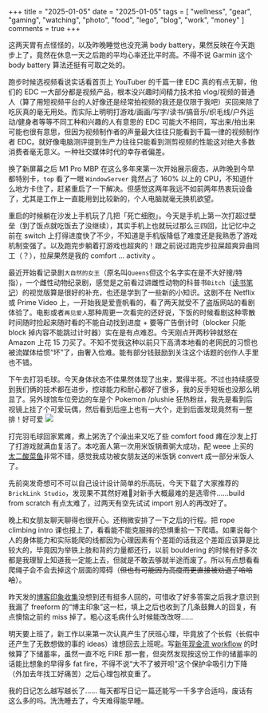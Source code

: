 +++
title = "2025-01-05"
date = "2025-01-05"
tags = [
    "wellness",
    "gear",
    "gaming",
    "watching",
    "photo",
    "food",
    "lego",
    "blog",
    "work",
    "money"
]
comments = true
+++

这两天胃有点怪怪的，以及昨晚睡觉也没充满 body battery，果然反映在今天跑步上了，竟然在休息一天之后跑的平均心率还比平时高。不得不说 Garmin 这个 body battery 算法还挺有可取之处的。

跑步时候选视频看说实话看首页上 YouTuber 的千篇一律 EDC 真的有点无聊，他们的 EDC 一大部分都是视频产品，根本没兴趣时间精力技术拍 vlog/视频的普通人（算了用短视频平台的人好像还是经常拍视频的我还是仅限于我吧）买回来除了吃灰真的毫无用处。而实际上明明打游戏/画画/写字/读书/搞音乐/织毛线/户外运动/健身者等等不同工种和兴趣的人有意思的 EDC 可能大不相同，写出来/拍出来可能也很有意思，但因为视频制作者的声量最大往往只能看到千篇一律的视频制作者 EDC。就好像电脑测评提到生产力往往只能看到测剪视频的性能这对绝大多数消费者毫无意义。一种社交媒体时代的幸存者偏差。

换了新屏幕之后 M1 Pro MBP 在这么多年来第一次开始展示疲态，从昨晚到今早都特别卡，`top` 看了一眼 `WindowServer` 竟然占了 160% 以上的 CPU，不知道什么地方卡住了，赶紧重启了一下解决。但感觉这两年我远不如前两年热衷玩设备了，尤其是工作上一直能用到比较新的，个人电脑就毫无换机欲望。

重启的时候躺在沙发上手机玩了几把「死亡细胞」。今天是手机上第一次打超过壁垒（到了饭点就吃饭去了没继续），其实手机上也就玩过那么三四回，比记忆中之前在 switch 上打得进度快了不少，不知道是手机版降低了难度还是我熟悉了游戏机制变强了。以及跑完步躺着打游戏也超爽的！跟之前说过跑完步拉屎超爽异曲同工（？），拉屎果然是我的 comfort ... activity 。

最近开始看记录剧`大自然的女王`（原名叫`Queens`但这个名字实在是不大好搜/特指），一个雌性动物纪录剧，感觉是之前看过讲雌性动物的科普书`Bitch`（[读书笔记](https://blog.douchi.space/book-bitch/?utm_source=daily)）的视觉版算是很好的补充，也还是学到了一些新的小知识。这剧不在 Netflix 或 Prime Video 上，一开始我是爱壹帆看的，看了两天就受不了盗版网站的看剧体验了。电影或者`再见爱人`那种周更一次看完的还好说，下饭的时候看剧这种零散时间随时捡起来随时看的不能自动找到进度 + 要等广告倒计时（blocker 只能 block 掉内容不能跳过计时器）实在是有点难忍。今天刚点开两秒钟就怒在 Amazon 上花 15 刀买了。不知不觉我这种以前只下高清本地看的老网民的习惯也被流媒体给惯“坏”了，由奢入俭难。能有部分钱鼓励到关注这个话题的创作人手里也不错。

下午去打羽毛球。今天身体状态不佳果然体现了出来，累得半死。不过也持续感受到我们俩的技术都在进步，控球能力和耐心都好了很多，我的反手短板也没那么明显了。另外球馆车位旁边的车是个 Pokemon /plushie 狂热粉丝，我先是看到后视镜上挂了个可爱玩偶，然后看到后座上也有一大个，走到后面发现竟然有一整排！好可爱
![](https://media.douchi.space/douchi/media_attachments/files/113/780/102/463/182/277/original/94feb22214144627.png)

打完羽毛球回家累瘫，煮上粥洗了个澡出来又吃了些 comfort food 瘫在沙发上打了打游戏就满血复活了。本吃面人第一次用米饭锅煮粥大成功，配 weee 上买的[太二酸菜鱼](https://www.sayweee.com/zh/product/weee/107902?referral_id=5326510&lang=zh&utm_source=copyLink)非常不错，感觉我成功被女朋友送的米饭锅 convert 成一部分米饭人了。

先前突发奇想可不可以自己设计设计简单的乐高玩，今天下载了大家推荐的 `BrickLink Studio`，发现果不其然好难🤣对新手大概最难的是选零件……build from scratch 有点太难了，过两天有空先试试 import 别人的再改好了。

晚上和女朋友聊天聊得也很开心。还稍微安排了一下之后的行程。把 rope climbing intro 课也报上了，看看能不能克服摔的恐惧重拾一下爬墙。如果说每个人的身体能力和实际能爬的线都因为心理因素有个差距的话我这个差距应该算是比较大的，毕竟因为举铁上肢和背的力量都还行，以前 bouldering 的时候有好多次都是我理智上知道我一定能上去，但就是不敢去够就半途而废了。所以有点想看看爬绳子会不会去掉这个层面的障碍（~~但也有可能因为高度而更直接被劝退了哈哈哈~~）。

昨天发的[博客印象收集](https://blog.douchi.space/blog-impression-survey/?utm_source=daily)没想到还有挺多人回的，可惜收了好多答案之后我才意识到我漏了 freeform 的“博主印象”这一栏，填上之后也收到了几条鼓舞人的回复，有点懊恼之前的 miss 掉了。粗心这毛病什么时候能改改呀……

明天要上班了，新工作以来第一次认真产生了厌班心理，毕竟放了个长假（长假中还产生了无数想做的事的 ideas）谁想回去上班呢。写[新年现金流 workflow](https://blog.douchi.space/personal-finance-adjustments/?utm_source=daily) 的时候算了下储蓄率，虽然一直不吃 FIRE 那一套，但突然发现按这份工作的储蓄率的话能比想象的早得多 fat fire，不得不说“大不了被开呗”这个保护伞吸引力下降（外加去年找工好痛苦）之后心理包袱变重了。

我的日记怎么越写越长了…… 每天都写日记一篇还能写一千多字合适吗，废话有这么多的吗。洗洗睡去了，今天难得能早睡。